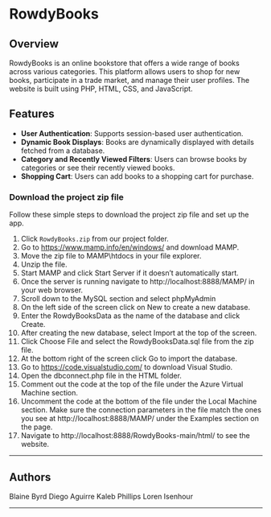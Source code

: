 # RowdyBooks
## Overview

RowdyBooks is an online bookstore that offers a wide range of books across various categories. This platform allows users to shop for new books, participate in a trade market, and manage their user profiles. The website is built using PHP, HTML, CSS, and JavaScript.
## Features

- **User Authentication**: Supports session-based user authentication.
- **Dynamic Book Displays**: Books are dynamically displayed with details fetched from a database.
- **Category and Recently Viewed Filters**: Users can browse books by categories or see their recently viewed books.
- **Shopping Cart**: Users can add books to a shopping cart for purchase.


### Download the project zip file
Follow these simple steps to download the project zip file and set up the app.
1. Click `RowdyBooks.zip` from our project folder.
2. Go to https://www.mamp.info/en/windows/ and download MAMP.
3. Move the zip file to MAMP\htdocs in your file explorer.
4. Unzip the file.
5. Start MAMP and click Start Server if it doesn’t automatically start.
6. Once the server is running navigate to http://localhost:8888/MAMP/ in your web browser.
7. Scroll down to the MySQL section and select phpMyAdmin 
8. On the left side of the screen click on New to create a new database.
9. Enter the RowdyBooksData as the name of the database and click Create.
9. After creating the new database, select Import at the top of the screen.
10. Click Choose File and select the RowdyBooksData.sql file from the zip file.
11. At the bottom right of the screen click Go to import the database.
12. Go to https://code.visualstudio.com/ to download Visual Studio.
13. Open the dbconnect.php file in the HTML folder.
14. Comment out the code at the top of the file under the Azure Virtual Machine section.
15. Uncomment the code at the bottom of the file under the Local Machine section. Make sure the connection parameters in the file match the ones you see at http://localhost:8888/MAMP/ under the Examples section on the page.
16. Navigate to http://localhost:8888/RowdyBooks-main/html/ to see the website.
___

## Authors
Blaine Byrd 
Diego Aguirre
Kaleb Phillips
Loren Isenhour 
___
